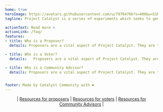 ```yaml
---
home: true
heroImage: https://avatars.githubusercontent.com/u/79784766?s=400&u=51b65ef6f530a0d0bf4067deffe167c9cb2ce2cc&v=4
tagline: Project Catalyst is a series of experiments which seeks to generate the highest levels of community innovation. Catalyst is bringing on-chain governance to the Cardano blockchain by allowing the community to self-determine priorities for growth. It also lets participants deploy funding to proposals which tackle challenges and capitalize on opportunities that arise in the life cycle of Cardano.

actionText: Read more >
actionLink: /faq/
features:
- title: Who is a Proposer?
  details: Proposers are a vital aspect of Project Catalyst. They are the fuel to the fire. Proposers are the ideas people, ones that see the bigger picture, identify needs, plug gaps. A proposal made by a proposer is the way to communicate that idea to the community.

- title: Who is a Voter?
  details:   Proposers are a vital aspect of Project Catalyst. They are the fuel to the fire. Proposers are the ideas people ones that see the bigger picture, identify needs, plug gaps. A proposal made by a proposer is the way to communicate that idea to the community.

- title: Who is a Community Advisor?
  details: Proposers are a vital aspect of Project Catalyst. They are the fuel to the fire. Proposers are the ideas people ones that see the bigger picture, identify needs, plug gaps. A proposal made by a proposer is the way to communicate that idea to the community.


footer: Made by Catalyst Community with ❤️
---
```


<span style="text-align:center">

| [Resources for proposers](proposers/README.md) | [Resources for voters](voters/README.md) | [Resources for Community Advisors](community-advisor/README.md) |

</span>

<NewsScroll :items="[
  {'link':'/news/#when-will-hardware-wallet-voting-support-will-be-available',
  'text':'When will hardware wallet voting support will be available?'},
  {'link':'/news/#we-are-applying-for-funding',
   'text':'We are applying for funding! Help us build this page'}
  ]"/>